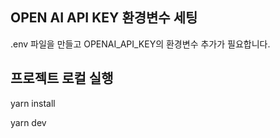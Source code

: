 ## OPEN AI API KEY 환경변수 세팅

.env 파일을 만들고 OPENAI_API_KEY의 환경변수 추가가 필요합니다.

## 프로젝트 로컬 실행

yarn install

yarn dev